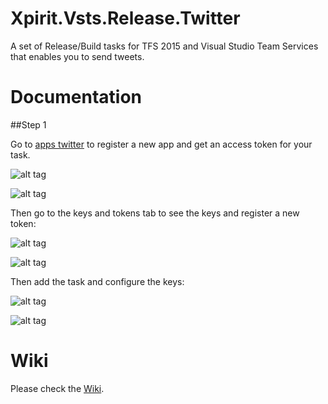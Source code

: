 # Xpirit.Vsts.Release.Twitter

A set of Release/Build tasks for TFS 2015 and Visual Studio Team Services that enables you to send tweets.

# Documentation

##Step 1

Go to [apps twitter](https://apps.twitter.com/) to register a new app and get an access token for your task.

![alt tag](https://raw.githubusercontent.com/XpiritBV/Xpirit-Vsts-Release-Twitter/master/Xpirit.Vsts.Release.Twitter.Extension/Images/screenshots/Step1_1.png)

![alt tag](https://raw.githubusercontent.com/XpiritBV/Xpirit-Vsts-Release-Twitter/master/Xpirit.Vsts.Release.Twitter.Extension/Images/screenshots/Step1_2.png)

Then go to the keys and tokens tab to see the keys and register a new token:

![alt tag](https://raw.githubusercontent.com/XpiritBV/Xpirit-Vsts-Release-Twitter/master/Xpirit.Vsts.Release.Twitter.Extension/Images/screenshots/Step1_3.png)

![alt tag](https://raw.githubusercontent.com/XpiritBV/Xpirit-Vsts-Release-Twitter/master/Xpirit.Vsts.Release.Twitter.Extension/Images/screenshots/Step1_4.png)

Then add the task and configure the keys:

![alt tag](https://raw.githubusercontent.com/XpiritBV/Xpirit-Vsts-Release-Twitter/master/Xpirit.Vsts.Release.Twitter.Extension/Images/screenshots/vsts-add-twitter.png)

![alt tag](https://raw.githubusercontent.com/XpiritBV/Xpirit-Vsts-Release-Twitter/master/Xpirit.Vsts.Release.Twitter.Extension/Images/screenshots/vsts-config-twitter.png)

# Wiki

Please check the [Wiki](https://github.com/XpiritBV/Xpirit.Vsts.Release.Twitter/wiki).

